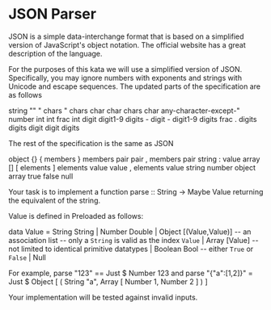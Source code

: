 # JSON Parser

JSON is a simple data-interchange format that is based on a simplified version of JavaScript's object notation. The official website has a great description of the language.

For the purposes of this kata we will use a simplified version of JSON. Specifically, you may ignore numbers with exponents and strings with Unicode and escape sequences. The updated parts of the specification are as follows

string
      ""
      " chars "
chars
      char
      char chars
char
      any-character-except-"
number
      int
      int frac
int
      digit
      digit1-9 digits 
      - digit
      - digit1-9 digits
frac
      . digits
digits
      digit
      digit digits

The rest of the specification is the same as JSON

object
      {}
      { members }
members
      pair
      pair , members
pair
      string : value
array
      []
      [ elements ]
elements
      value 
      value , elements
value
      string
      number
      object
      array
      true
      false
      null

Your task is to implement a function parse :: String -> Maybe Value returning the equivalent of the string.

Value is defined in Preloaded as follows:

data Value = String String
           | Number Double
           | Object [(Value,Value)] -- an association list -- only a `String` is valid as the index `Value`
           | Array [Value]          -- not limited to identical primitive datatypes
           | Boolean Bool           -- either `True` or `False`
           | Null

For example,
parse "123" == Just $ Number 123
and
parse "{\"a\":[1,2]}" = Just $ Object [ ( String "a", Array [ Number 1, Number 2 ] ) ]

Your implementation will be tested against invalid inputs.
